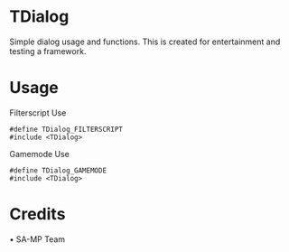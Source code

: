 # TDialog
Simple dialog usage and functions.
This is created for entertainment and testing a 
framework.

# Usage
Filterscript Use
```
#define TDialog_FILTERSCRIPT
#include <TDialog>
```
Gamemode Use
```
#define TDialog_GAMEMODE
#include <TDialog>
```


# Credits
  • SA-MP Team
